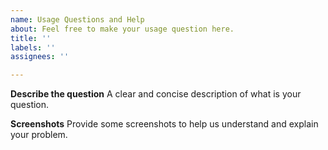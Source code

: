 ```yaml
---
name: Usage Questions and Help
about: Feel free to make your usage question here.
title: ''
labels: ''
assignees: ''

---
```


**Describe the question**
A clear and concise description of what is your question.

**Screenshots**
Provide some screenshots to help us understand and explain your problem.
